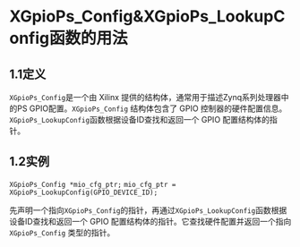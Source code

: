 # XGpioPs_Config&XGpioPs_LookupConfig函数的用法
## 1.1定义
`XGpioPs_Config`是一个由 Xilinx 提供的结构体，通常用于描述Zynq系列处理器中的PS GPIO配置。`XGpioPs_Config` 结构体包含了 GPIO 控制器的硬件配置信息。
`XGpioPs_LookupConfig`函数根据设备ID查找和返回一个 GPIO 配置结构体的指针。
## 1.2实例
`XGpioPs_Config *mio_cfg_ptr;`
`mio_cfg_ptr = XGpioPs_LookupConfig(GPIO_DEVICE_ID);`

先声明一个指向`XGpioPs_Config`的指针，再通过`XGpioPs_LookupConfig`函数根据设备ID查找和返回一个 GPIO 配置结构体的指针。它查找硬件配置并返回一个指向 `XGpioPs_Config` 类型的指针。
